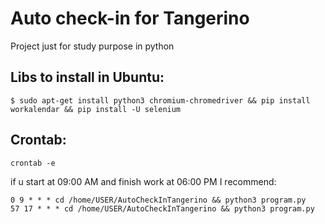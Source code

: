 # Auto check-in for Tangerino
 Project just for study purpose in python


## Libs to install in Ubuntu:

```
$ sudo apt-get install python3 chromium-chromedriver && pip install workalendar && pip install -U selenium
```

## Crontab: 

```
crontab -e
```

if u start at 09:00 AM
and finish work at 06:00 PM
I recommend: 
```
0 9 * * * cd /home/USER/AutoCheckInTangerino && python3 program.py
57 17 * * * cd /home/USER/AutoCheckInTangerino && python3 program.py
```
